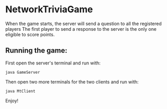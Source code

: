 # NetworkTriviaGame

When the game starts, the server will send a question to all the registered players
The first player to send a response to the server is the only one eligible to score points.

## Running the game:
First open the server's terminal and run with:
```
java GameServer
```
Then open two more terminals for the two clients and run with:
```
java MtClient
```
Enjoy!

